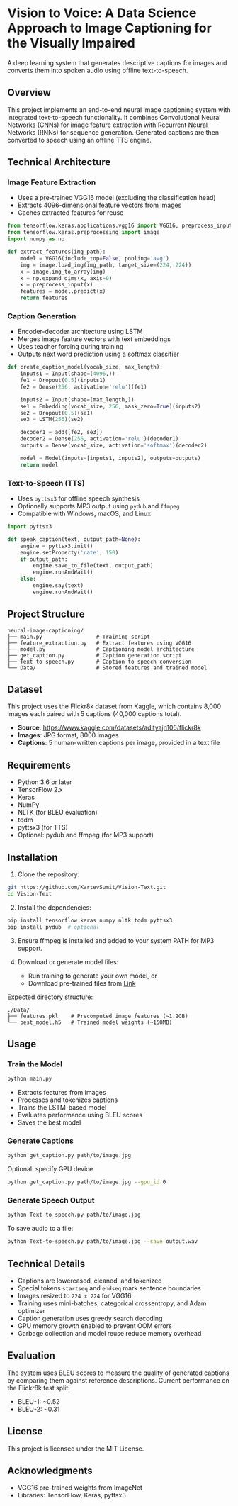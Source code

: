 # Vision to Voice: A Data Science Approach to Image Captioning for the Visually Impaired

A deep learning system that generates descriptive captions for images and converts them into spoken audio using offline text-to-speech.

## Overview

This project implements an end-to-end neural image captioning system with integrated text-to-speech functionality. It combines Convolutional Neural Networks (CNNs) for image feature extraction with Recurrent Neural Networks (RNNs) for sequence generation. Generated captions are then converted to speech using an offline TTS engine.

## Technical Architecture

### Image Feature Extraction

- Uses a pre-trained VGG16 model (excluding the classification head)
- Extracts 4096-dimensional feature vectors from images
- Caches extracted features for reuse

```python
from tensorflow.keras.applications.vgg16 import VGG16, preprocess_input
from tensorflow.keras.preprocessing import image
import numpy as np

def extract_features(img_path):
    model = VGG16(include_top=False, pooling='avg')
    img = image.load_img(img_path, target_size=(224, 224))
    x = image.img_to_array(img)
    x = np.expand_dims(x, axis=0)
    x = preprocess_input(x)
    features = model.predict(x)
    return features
```

### Caption Generation

- Encoder-decoder architecture using LSTM
- Merges image feature vectors with text embeddings
- Uses teacher forcing during training
- Outputs next word prediction using a softmax classifier

```python
def create_caption_model(vocab_size, max_length):
    inputs1 = Input(shape=(4096,))
    fe1 = Dropout(0.5)(inputs1)
    fe2 = Dense(256, activation='relu')(fe1)

    inputs2 = Input(shape=(max_length,))
    se1 = Embedding(vocab_size, 256, mask_zero=True)(inputs2)
    se2 = Dropout(0.5)(se1)
    se3 = LSTM(256)(se2)

    decoder1 = add([fe2, se3])
    decoder2 = Dense(256, activation='relu')(decoder1)
    outputs = Dense(vocab_size, activation='softmax')(decoder2)

    model = Model(inputs=[inputs1, inputs2], outputs=outputs)
    return model
```

### Text-to-Speech (TTS)

- Uses `pyttsx3` for offline speech synthesis
- Optionally supports MP3 output using `pydub` and `ffmpeg`
- Compatible with Windows, macOS, and Linux

```python
import pyttsx3

def speak_caption(text, output_path=None):
    engine = pyttsx3.init()
    engine.setProperty('rate', 150)
    if output_path:
        engine.save_to_file(text, output_path)
        engine.runAndWait()
    else:
        engine.say(text)
        engine.runAndWait()
```

## Project Structure

```
neural-image-captioning/
├── main.py                 # Training script
├── feature_extraction.py   # Extract features using VGG16
├── model.py                # Captioning model architecture
├── get_caption.py          # Caption generation script
├── Text-to-speech.py       # Caption to speech conversion
└── Data/                   # Stored features and trained model
```

## Dataset

This project uses the Flickr8k dataset from Kaggle, which contains 8,000 images each paired with 5 captions (40,000 captions total).

- **Source**: https://www.kaggle.com/datasets/adityajn105/flickr8k
- **Images**: JPG format, 8000 images
- **Captions**: 5 human-written captions per image, provided in a text file

## Requirements

- Python 3.6 or later
- TensorFlow 2.x
- Keras
- NumPy
- NLTK (for BLEU evaluation)
- tqdm
- pyttsx3 (for TTS)
- Optional: pydub and ffmpeg (for MP3 support)

## Installation

1. Clone the repository:

```bash
git https://github.com/KartevSumit/Vision-Text.git
cd Vision-Text
```

2. Install the dependencies:

```bash
pip install tensorflow keras numpy nltk tqdm pyttsx3
pip install pydub  # optional
```

3. Ensure ffmpeg is installed and added to your system PATH for MP3 support.

4. Download or generate model files:
   - Run training to generate your own model, or  
   - Download pre-trained files from [Link](https://drive.google.com/drive/folders/1gDGfJZMy3U2sh1Uf9t4H0JkjRzk7dvYE?usp=sharing)

Expected directory structure:

```
./Data/
├── features.pkl    # Precomputed image features (~1.2GB)
└── best_model.h5   # Trained model weights (~150MB)
```

## Usage

### Train the Model

```bash
python main.py
```

- Extracts features from images
- Processes and tokenizes captions
- Trains the LSTM-based model
- Evaluates performance using BLEU scores
- Saves the best model

### Generate Captions

```bash
python get_caption.py path/to/image.jpg
```

Optional: specify GPU device

```bash
python get_caption.py path/to/image.jpg --gpu_id 0
```

### Generate Speech Output

```bash
python Text-to-speech.py path/to/image.jpg
```

To save audio to a file:

```bash
python Text-to-speech.py path/to/image.jpg --save output.wav
```

## Technical Details

- Captions are lowercased, cleaned, and tokenized
- Special tokens `startseq` and `endseq` mark sentence boundaries
- Images resized to `224 x 224` for VGG16
- Training uses mini-batches, categorical crossentropy, and Adam optimizer
- Caption generation uses greedy search decoding
- GPU memory growth enabled to prevent OOM errors
- Garbage collection and model reuse reduce memory overhead

## Evaluation

The system uses BLEU scores to measure the quality of generated captions by comparing them against reference descriptions. Current performance on the Flickr8k test split:

- BLEU-1: ~0.52
- BLEU-2: ~0.31

## License

This project is licensed under the MIT License.

## Acknowledgments

- VGG16 pre-trained weights from ImageNet
- Libraries: TensorFlow, Keras, pyttsx3

